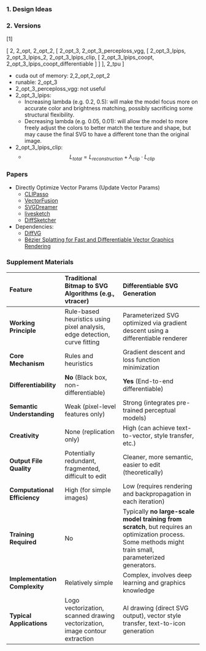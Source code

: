 ### 1. Design Ideas

### 2. Versions
[1]

[
	2, 2_opt, 2_opt_2, [
			2_opt_3, 2_opt_3_perceploss_vgg, [
			2_opt_3_lpips, 2_opt_3_lpips_2, 2_opt_3_lpips_clip, [
			2_opt_3_lpips_coopt, 2_opt_3_lpips_coopt_differentiable
			]
		]
	], 2_tpu
]

- cuda out of memory: 2,2_opt,2_opt_2
- runable: 2_opt_3
- 2_opt_3_perceploss_vgg: not useful
- 2_opt_3_lpips:
    - Increasing lambda (e.g. 0.2, 0.5): will make the model focus more on accurate color and brightness matching, possibly sacrificing some structural flexibility.
    - Decreasing lambda (e.g. 0.05, 0.01): will allow the model to more freely adjust the colors to better match the texture and shape, but may cause the final SVG to have a different tone than the original image.
- 2_opt_3_lpips_clip:
	- $$L_{total} = L_{reconstruction} + \lambda_{clip} \cdot L_{clip}$$

### Papers
* Directly Optimize Vector Params (Update Vector Params)
    * [CLIPasso](../../../../paper/CLIPasso/)
    * [VectorFusion](../../../../paper/VectorFusion/)
    * [SVGDreamer](../../../../paper/SVGDreamer/)
    * [livesketch](../../../../paper/livesketch/)
    * [DiffSketcher](../../../../paper/DiffSketcher/)
* Dependencies:
    * [DiffVG](../../../../paper/DiffVG/)
    * [Bézier Splatting for Fast and Differentiable Vector Graphics Rendering](../../../../paper/bezier_splatting_for_fast_and_differentiable_vector_graphics_rendering/)

### Supplement Materials
| Feature | Traditional Bitmap to SVG Algorithms (e.g., vtracer) | Differentiable SVG Generation |
| :--------------- | :------------------------------------------------------- | :-------------------------------------------------- |
| **Working Principle** | Rule-based heuristics using pixel analysis, edge detection, curve fitting | Parameterized SVG optimized via gradient descent using a differentiable renderer |
| **Core Mechanism** | Rules and heuristics | Gradient descent and loss function minimization |
| **Differentiability** | **No** (Black box, non-differentiable) | **Yes** (End-to-end differentiable) |
| **Semantic Understanding** | Weak (pixel-level features only) | Strong (integrates pre-trained perceptual models) |
| **Creativity** | None (replication only) | High (can achieve text-to-vector, style transfer, etc.) |
| **Output File Quality** | Potentially redundant, fragmented, difficult to edit | Cleaner, more semantic, easier to edit (theoretically) |
| **Computational Efficiency** | High (for simple images) | Low (requires rendering and backpropagation in each iteration) |
| **Training Required** | No | Typically **no large-scale model training from scratch**, but requires an optimization process. Some methods might train small, parameterized generators. |
| **Implementation Complexity** | Relatively simple | Complex, involves deep learning and graphics knowledge |
| **Typical Applications** | Logo vectorization, scanned drawing vectorization, image contour extraction | AI drawing (direct SVG output), vector style transfer, text-to-icon generation |